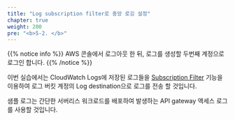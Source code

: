 ```yaml
---
title: "Log subscription filter로 중앙 로깅 설정"
chapter: true
weight: 200
pre: "<b>5-2. </b>"
---
```


{{% notice info %}}
AWS 콘솔에서 로그아웃 한 뒤, 로그를 생성할 두번째 계정으로 로그인 합니다.
{{% /notice %}}

이번 실습에서는 CloudWatch Logs에 저장된 로그들을 [Subscription Filter](https://docs.aws.amazon.com/AmazonCloudWatch/latest/logs/SubscriptionFilters.html) 기능을 이용하여 로그 버킷 계정의 Log destination으로 로그를 전송 할 것입니다.

샘플 로그는 간단한 서버리스 워크로드를 배포하여 발생하는 API gateway 액세스 로그를 사용할 것입니다.